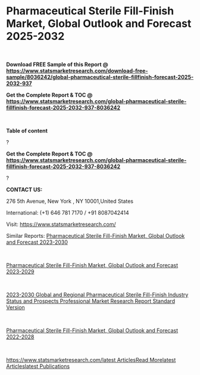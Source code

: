<h1>Pharmaceutical Sterile Fill-Finish Market, Global Outlook and Forecast 2025-2032</h1><br/><p><strong>Download FREE Sample of this Report @ <a href="https://www.statsmarketresearch.com/download-free-sample/8036242/global-pharmaceutical-sterile-fillfinish-forecast-2025-2032-937">https://www.statsmarketresearch.com/download-free-sample/8036242/global-pharmaceutical-sterile-fillfinish-forecast-2025-2032-937</a></strong></p>
 
 
 
 <div><b>Get the Complete Report & TOC @ <a href="https://www.statsmarketresearch.com/global-pharmaceutical-sterile-fillfinish-forecast-2025-2032-937-8036242">https://www.statsmarketresearch.com/global-pharmaceutical-sterile-fillfinish-forecast-2025-2032-937-8036242</a></b></div>
 
 
 
 <p><br />
 
 <b>Table of content</b></p>
 
 
 
 <p>? </p>
 
 
 
 <div><b>Get the Complete Report & TOC @ <a href="https://www.statsmarketresearch.com/global-pharmaceutical-sterile-fillfinish-forecast-2025-2032-937-8036242">https://www.statsmarketresearch.com/global-pharmaceutical-sterile-fillfinish-forecast-2025-2032-937-8036242</a></b></div>
 
 
 
 <p>? </p>
 
 
 
 <p><b>CONTACT US:</b><br />
 
 276 5th Avenue, New York , NY 10001,United States<br />
 
 International: (+1) 646 781 7170 / +91 8087042414<br />
 
 Visit: <a href="https://www.statsmarketresearch.com/">https://www.statsmarketresearch.com/</a><br />
 
 Similar Reports: <a href="https://www.statsmarketresearch.com/global-pharmaceutical-sterile-fillfinish-forecast-2025-2032-937-8036242">Pharmaceutical Sterile Fill-Finish Market, Global Outlook and Forecast 2023-2030</a><br />
 
 <br />
 
 <a href="https://www.statsmarketresearch.com/global-pharmaceutical-sterile-fillfinish-forecast-2025-2032-937-8036242">Pharmaceutical Sterile Fill-Finish Market, Global Outlook and Forecast 2023-2029</a><br />
 
 <br />
 
 <a href="https://www.statsmarketresearch.com/global-pharmaceutical-sterile-fillfinish-forecast-2025-2032-937-8036242">2023-2030 Global and Regional Pharmaceutical Sterile Fill-Finish Industry Status and Prospects Professional Market Research Report Standard Version</a><br />
 
 <br />
 
 <a href="https://www.statsmarketresearch.com/global-pharmaceutical-sterile-fillfinish-forecast-2025-2032-937-8036242">Pharmaceutical Sterile Fill-Finish Market, Global Outlook and Forecast 2022-2028</a><br />
 
 <br />
 
 <a href="https://gyeongbokgung.com">https://www.statsmarketresearch.com/</a><a href="https://hallyeomaritime.com">latest Articles</a><a href="https://jingwansa.com">Read More</a><a href="https://nguoiviet.jp/">latest Articles</a><a href="https://www.intelmarketresearch.com/">latest Publications</a></p>